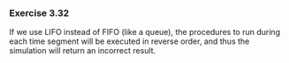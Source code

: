 ### Exercise 3.32
If we use LIFO instead of FIFO (like a queue), the procedures to run during each time segment will be executed in reverse order, and thus the simulation will return an incorrect result.

